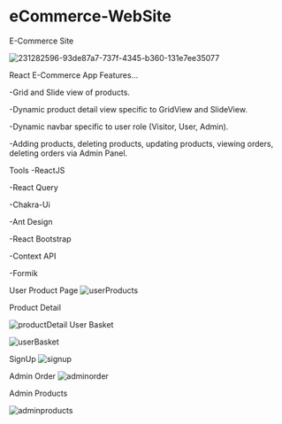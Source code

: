 # eCommerce-WebSite
E-Commerce Site


![231282596-93de87a7-737f-4345-b360-131e7ee35077](https://github.com/Aliozzaim/eCommerce-WebSite/assets/125793435/0215d7e4-5532-4c0d-8adc-5c0b55a2679c)


React E-Commerce App Features...

-Grid and Slide view of products.

-Dynamic product detail view specific to GridView and SlideView.

-Dynamic navbar specific to user role (Visitor, User, Admin).

-Adding products, deleting products, updating products, viewing orders, deleting orders via Admin Panel.


Tools
-ReactJS

-React Query

-Chakra-Ui

-Ant Design

-React Bootstrap

-Context API

-Formik

User Product Page
![userProducts](https://github.com/Aliozzaim/eCommerce-WebSite/assets/125793435/e6c2f736-3553-4d5d-b9f7-bc00678ac78a)

Product Detail

![productDetail](https://github.com/Aliozzaim/eCommerce-WebSite/assets/125793435/e4f81f9f-22ee-466a-9dc6-c3c948cfdc54)
User Basket




![userBasket](https://github.com/Aliozzaim/eCommerce-WebSite/assets/125793435/59420418-4804-42f1-ab0d-ed903e3ca461)

SignUp
![signup](https://github.com/Aliozzaim/eCommerce-WebSite/assets/125793435/d1f022b3-ff7c-4edf-85e5-396095f6a3b2)


Admin Order
![adminorder](https://github.com/Aliozzaim/eCommerce-WebSite/assets/125793435/54f2a6a4-aa24-46bb-bbdc-94da15b99b22)

Admin Products


![adminproducts](https://github.com/Aliozzaim/eCommerce-WebSite/assets/125793435/3982ee79-47c2-4159-bb49-a2b32af7230a)







